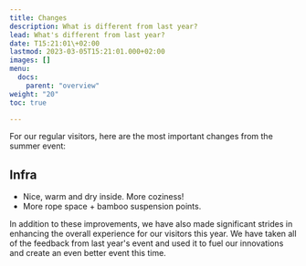 ```yaml
---
title: Changes
description: What is different from last year?
lead: What's different from last year?
date: T15:21:01\+02:00
lastmod: 2023-03-05T15:21:01.000+02:00
images: []
menu: 
  docs:
    parent: "overview"
weight: "20"
toc: true

---
```


For our regular visitors, here are the most important changes from the summer event:

## Infra

* Nice, warm and dry inside. More coziness! 
* More rope space + bamboo suspension points.

In addition to these improvements, we have also made significant strides in enhancing the overall experience for our visitors this year. We have taken all of the feedback from last year's event and used it to fuel our innovations and create an even better event this time. 